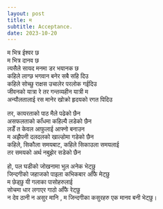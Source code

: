 ```yaml
---
layout: post
title: म
subtitle: Acceptance.
date: 2023-10-20
---
```


म भित्र ईश्वर छ<br>
म भित्र दानव छ<br>
त्यसैले सायद मनमा डर भयानक छ<br>
कहिले लाग्छ भगवान बनेर सबै सहि दिउ <br>
कहिले सोच्छु राक्षस उचालेर परलोक गईदिउ <br>
जीवनको यात्रा रे तर गन्तव्यहीन यात्री म <br>
अन्यौलतालाई रस मानेर खोक्रो हृदयको रगत पिदिउ <br>

तर, कायरताको पाठ मैले पढेको छैन <br>
असफलताको काँधमा कहिल्यै लडेको छैन <br>
ल‌‌डेँ त केवल आफुलाई आफ्नो बनाउन <br>
म अझैपनी दलदलको खाल्डोमा गडेको छैन<br>
कहिले, सिकौला समयबाट, कहिले सिकाउला समयलाई <br>
तर समयको अर्थ नबुझेर सडेको छैन <br>

हो, पल घडीको जोखनामा भुल अनेक भेट्छु <br>
जिन्दगीको जहाजको पाइला कभिकबार आँफै मेट्छु <br>
म छेड्छु यी गलाका पासोहरुलाई <br>
सोचमा धार लगाएर गाठो आँफै रेट्छु <br>
न देव ठानी न असुर मानि , म जिन्दगीका कसुरहरु एक मानव बनी भेट्छु।<br>